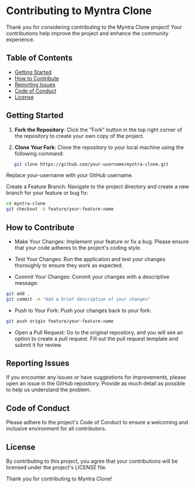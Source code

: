 # Contributing to Myntra Clone

Thank you for considering contributing to the Myntra Clone project! Your contributions help improve the project and enhance the community experience.

## Table of Contents
- [Getting Started](#getting-started)
- [How to Contribute](#how-to-contribute)
- [Reporting Issues](#reporting-issues)
- [Code of Conduct](#code-of-conduct)
- [License](#license)

## Getting Started

1. **Fork the Repository**: Click the "Fork" button in the top right corner of the repository to create your own copy of the project.

2. **Clone Your Fork**: Clone the repository to your local machine using the following command:
```bash
   git clone https://github.com/your-username/myntra-clone.git
```

Replace your-username with your GitHub username.

Create a Feature Branch: Navigate to the project directory and create a new branch for your feature or bug fix:

```bash
cd myntra-clone
git checkout -b feature/your-feature-name
```

## How to Contribute

* Make Your Changes: Implement your feature or fix a bug. Please ensure that your code adheres to the project's coding style.

* Test Your Changes: Run the application and test your changes thoroughly to ensure they work as expected.

* Commit Your Changes: Commit your changes with a descriptive message:

```bash
git add .
git commit -m "Add a brief description of your changes"
```

* Push to Your Fork: Push your changes back to your fork:

```bash
git push origin feature/your-feature-name
```

* Open a Pull Request: Go to the original repository, and you will see an option to create a pull request. Fill out the pull request template and submit it for review.

## Reporting Issues

If you encounter any issues or have suggestions for improvements, please open an issue in the GitHub repository. Provide as much detail as possible to help us understand the problem.

## Code of Conduct

Please adhere to the project's Code of Conduct to ensure a welcoming and inclusive environment for all contributors.

## License

By contributing to this project, you agree that your contributions will be licensed under the project's LICENSE file.

Thank you for contributing to Myntra Clone!